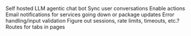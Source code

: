 Self hosted LLM agentic chat bot
    Sync user conversations
    Enable actions
Email notifications for services going down or package updates
Error handling/input validation
Figure out sessions, rate limits, timeouts, etc.?
Routes for tabs in pages